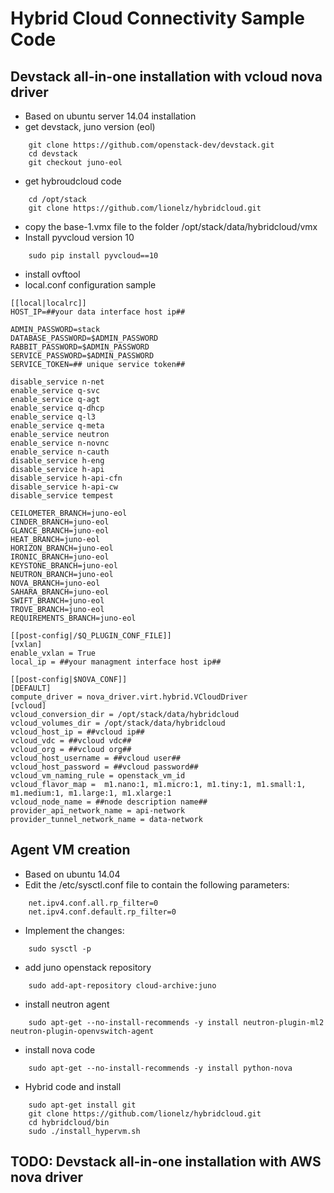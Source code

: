 # Hybrid Cloud Connectivity Sample Code 

## Devstack all-in-one installation with vcloud nova driver

- Based on ubuntu server 14.04 installation
- get devstack, juno version (eol)
```
    git clone https://github.com/openstack-dev/devstack.git
    cd devstack
    git checkout juno-eol
```
- get hybroudcloud code
```
    cd /opt/stack
    git clone https://github.com/lionelz/hybridcloud.git
```
- copy the base-1.vmx file to the folder /opt/stack/data/hybridcloud/vmx
- Install pyvcloud version 10
```
    sudo pip install pyvcloud==10
```
- install ovftool
- local.conf configuration sample
```
[[local|localrc]]
HOST_IP=##your data interface host ip##

ADMIN_PASSWORD=stack
DATABASE_PASSWORD=$ADMIN_PASSWORD
RABBIT_PASSWORD=$ADMIN_PASSWORD
SERVICE_PASSWORD=$ADMIN_PASSWORD
SERVICE_TOKEN=## unique service token##

disable_service n-net
enable_service q-svc
enable_service q-agt
enable_service q-dhcp
enable_service q-l3
enable_service q-meta
enable_service neutron
enable_service n-novnc
enable_service n-cauth
disable_service h-eng
disable_service h-api
disable_service h-api-cfn
disable_service h-api-cw
disable_service tempest

CEILOMETER_BRANCH=juno-eol
CINDER_BRANCH=juno-eol
GLANCE_BRANCH=juno-eol
HEAT_BRANCH=juno-eol
HORIZON_BRANCH=juno-eol
IRONIC_BRANCH=juno-eol
KEYSTONE_BRANCH=juno-eol
NEUTRON_BRANCH=juno-eol
NOVA_BRANCH=juno-eol
SAHARA_BRANCH=juno-eol
SWIFT_BRANCH=juno-eol
TROVE_BRANCH=juno-eol
REQUIREMENTS_BRANCH=juno-eol

[[post-config|/$Q_PLUGIN_CONF_FILE]]
[vxlan]
enable_vxlan = True
local_ip = ##your managment interface host ip##

[[post-config|$NOVA_CONF]]
[DEFAULT]
compute_driver = nova_driver.virt.hybrid.VCloudDriver
[vcloud]
vcloud_conversion_dir = /opt/stack/data/hybridcloud
vcloud_volumes_dir = /opt/stack/data/hybridcloud
vcloud_host_ip = ##vcloud ip##
vcloud_vdc = ##vcloud vdc##
vcloud_org = ##vcloud org##
vcloud_host_username = ##vcloud user##
vcloud_host_password = ##vcloud password##
vcloud_vm_naming_rule = openstack_vm_id
vcloud_flavor_map =  m1.nano:1, m1.micro:1, m1.tiny:1, m1.small:1, m1.medium:1, m1.large:1, m1.xlarge:1
vcloud_node_name = ##node description name##
provider_api_network_name = api-network
provider_tunnel_network_name = data-network
```
 
## Agent VM creation
- Based on ubuntu 14.04
- Edit the /etc/sysctl.conf file to contain the following parameters:
```
    net.ipv4.conf.all.rp_filter=0
    net.ipv4.conf.default.rp_filter=0
```
- Implement the changes:
```
    sudo sysctl -p
```
- add juno openstack repository
```
    sudo add-apt-repository cloud-archive:juno
```
- install neutron agent
```
    sudo apt-get --no-install-recommends -y install neutron-plugin-ml2 neutron-plugin-openvswitch-agent
```
- install nova code
```
    sudo apt-get --no-install-recommends -y install python-nova
```
- Hybrid code and install
```
    sudo apt-get install git
    git clone https://github.com/lionelz/hybridcloud.git
    cd hybridcloud/bin
    sudo ./install_hypervm.sh
```

## TODO: Devstack all-in-one installation with AWS nova driver


